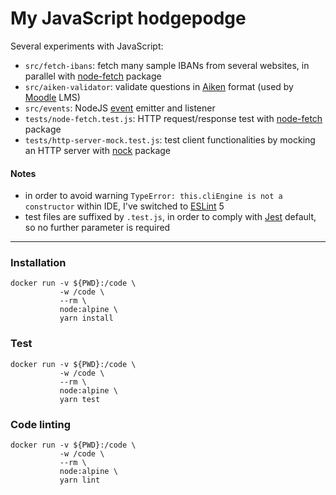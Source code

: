 # My JavaScript hodgepodge

Several experiments with JavaScript:

 * `src/fetch-ibans`: fetch many sample IBANs from several websites, in parallel with [node-fetch](https://www.npmjs.com/package/node-fetch) package
 * `src/aiken-validator`: validate questions in [Aiken](https://docs.moodle.org/38/en/Aiken_format) format (used by [Moodle](https://docs.moodle.org) LMS)
 * `src/events`: NodeJS [event](https://nodejs.org/api/events.html) emitter and listener
 * `tests/node-fetch.test.js`: HTTP request/response test with [node-fetch](https://www.npmjs.com/package/node-fetch) package
 * `tests/http-server-mock.test.js`: test client functionalities by mocking an HTTP server with [nock](https://github.com/nock/nock) package

#### Notes

 * in order to avoid warning `TypeError: this.cliEngine is not a constructor` within IDE, I've switched to [ESLint](https://eslint.org) 5
 * test files are suffixed by `.test.js`, in order to comply with [Jest](https://jestjs.io) default, so no further parameter is required

----

### Installation

    docker run -v ${PWD}:/code \
               -w /code \
               --rm \
               node:alpine \
               yarn install

### Test

    docker run -v ${PWD}:/code \
               -w /code \
               --rm \
               node:alpine \
               yarn test

### Code linting

    docker run -v ${PWD}:/code \
               -w /code \
               --rm \
               node:alpine \
               yarn lint